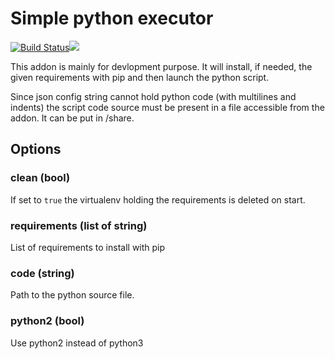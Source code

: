 # Simple python executor
[![Build Status](https://travis-ci.org/wbxgit/hassio-addons.svg?branch=master)](https://travis-ci.org/wbxgit/hassio-addons)[![](https://images.microbadger.com/badges/version/wpxgit/armhf-python-exec.svg)](https://microbadger.com/images/bestlibre/armhf-python-exec "Get your own version badge on microbadger.com")


This addon is mainly for devlopment purpose. It will install, if needed, the given requirements with pip and then launch the python script.

Since json config string cannot hold python code (with multilines and indents) the script code source must be present in a file accessible from the addon. It can be put in /share.

## Options

### clean (bool)
If set to `true` the virtualenv holding the requirements is deleted on start.

### requirements (list of string)
List of requirements to install with pip

### code (string)
Path to the python source file.

### python2 (bool)
Use python2 instead of python3
